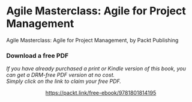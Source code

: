 # Agile Masterclass: Agile for Project Management
Agile Masterclass: Agile for Project Management, by Packt Publishing
### Download a free PDF

 <i>If you have already purchased a print or Kindle version of this book, you can get a DRM-free PDF version at no cost.<br>Simply click on the link to claim your free PDF.</i>
<p align="center"> <a href="https://packt.link/free-ebook/9781801814195">https://packt.link/free-ebook/9781801814195 </a> </p>